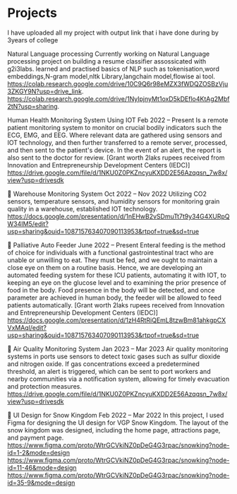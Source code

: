 # Projects
I have uploaded all my project with output link that i have done during by 3years of college

Natural Language processing 
Currently working on Natural Language processing project on building a resume classifier assossicated with g2i3labs. 
learned and practised basics of NLP such as tokenisation,word embeddings,N-gram model,nltk Library,langchain model,flowise ai tool.
https://colab.research.google.com/drive/10C9Q6r98eMZX3fWDQZOSBzVju3ZKGY9N?usp=drive_link.
https://colab.research.google.com/drive/1NyIpjnyMt1oxD5kDEflo4KtAg2Mbf2tN?usp=sharing.




 Human Health Monitoring System Using IOT Feb 2022 – Present 
Is a remote patient monitoring system to monitor on crucial bodily indicators such the ECG, EMG, and 
EEG. Where relevant data are gathered using sensors and IOT technology, and then further transferred to a 
remote server, processed, and then sent to the patient's device. In the event of an alert, the report is also 
sent to the doctor for review. 
 [Grant worth 2laks rupees received from Innovation and Entrepreneurship Development Centers (IEDC)] 
 https://drive.google.com/file/d/1NKU0Z0PKZncyuKXDD2E56Azqqsn_7w8x/view?usp=drivesdk

 
 Warehouse Monitoring System Oct 2022 – Nov 2022 
Utilizing CO2 sensors, temperature sensors, and humidity sensors for monitoring grain quality in a warehouse, 
established IOT technology.
https://docs.google.com/presentation/d/1nEHwB2vSDmuTt7t9y34G4XURpQW34IM5/edit?usp=sharing&ouid=108715763407090113953&rtpof=true&sd=true


 Palliative Auto Feeder June 2022 – Present 
Enteral feeding is the method of choice for individuals with a functional gastrointestinal tract who are unable 
or unwilling to eat. They must be fed, and we ought to maintain a close eye on them on a routine basis. Hence, 
we are developing an automated feeding system for these ICU patients, automating it with IOT, to keeping an 
eye on the glucose level and to examining the prior presence of food in the body. Food presence in the body 
will be detected, and once parameter are achieved in human body, the feeder will be allowed to feed patients 
automatically. 
 [Grant worth 2laks rupees received from Innovation and Entrepreneurship Development Centers (IEDC)] 
https://docs.google.com/presentation/d/1zH4RtRiQEmL8tzwBm81ahkgpCXVxMAql/edit?usp=sharing&ouid=108715763407090113953&rtpof=true&sd=true
 
 Air Quality Monitoring System Jan 2023 – Mar 2023 
Air quality monitoring systems in ports use sensors to detect toxic gases such as sulfur dioxide and nitrogen 
oxide. If gas concentrations exceed a predetermined threshold, an alert is triggered, which can be sent to port 
workers and nearby communities via a notification system, allowing for timely evacuation and protection 
measures. https://drive.google.com/file/d/1NKU0Z0PKZncyuKXDD2E56Azqqsn_7w8x/view?usp=drivesdk
 
 UI Design for Snow Kingdom Feb 2022 – Mar 2022 
 In this project, I used Figma for designing the UI design for VGP Snow Kingdom. The layout of the snow 
kingdom was designed, including the home page, attractions page, and payment page. 
https://www.figma.com/proto/WtrGCVkiNZ0pDeG4G3rpac/snowking?node-id=1-2&mode=design
https://www.figma.com/proto/WtrGCVkiNZ0pDeG4G3rpac/snowking?node-id=11-46&mode=design
https://www.figma.com/proto/WtrGCVkiNZ0pDeG4G3rpac/snowking?node-id=35-9&mode=design

